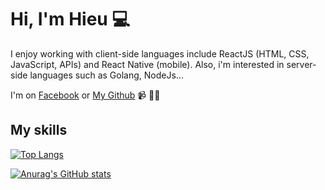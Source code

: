 # Hi, I'm Hieu 💻

I enjoy working with client-side languages include ReactJS (HTML, CSS, JavaScript, APIs) and React Native (mobile). Also, i'm interested in server-side languages such as Golang, NodeJs...

I'm on <a href="https://www.facebook.com/hieumaxnho">Facebook</a> or <a href="https://github.com/tuanconbu">My Github</a> 📹 ✍🏾

## My skills
[![Top Langs](https://github-readme-stats.vercel.app/api/top-langs/?username=nmhieudut)](https://github.com/anuraghazra/github-readme-stats)

[![Anurag's GitHub stats](https://github-readme-stats.vercel.app/api?username=nmhieudut&theme=radical)](https://github.com/anuraghazra/github-readme-stats)
